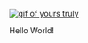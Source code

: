 [![gif of yours truly](https://i.ytimg.com/vi/_QBo6reyuV4/hqdefault.jpg)](https://omoorion.github.io/threejseffects/)

Hello World!

